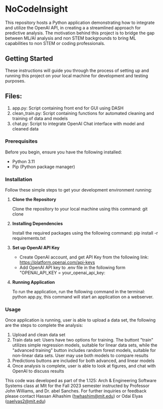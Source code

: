 # NoCodeInsight
This repository hosts a Python application demonstrating how to integrate and utilize the OpenAI API, in creating a a streamlined approach for predictive analysis. The motivation behind this project is to bridge the gap between ML/AI analysis and non STEM backgrounds to bring ML capabilities to non STEM or coding professionals.

## Getting Started
These instructions will guide you through the process of setting up and running this project on your local machine for development and testing purposes.

## Files: 
1. app.py: Script containing front end for GUI using DASH
2. clean_train.py: Script containing functions for automated cleaning and training of data and models
3. chat.py: Script to integrate OpenAI Chat interface with model and cleaned data

### Prerequisites
Before you begin, ensure you have the following installed:
- Python 3.11
- Pip (Python package manager)

### Installation
Follow these simple steps to get your development environment running:

1. **Clone the Repository**

   Clone the repository to your local machine using this command: git clone

2. **Installing Dependencies**

   Install the required packages using the following command: pip install -r requirements.txt

3. **Set up OpenAI API Key**

   - Create OpenAI account, and get API Key from the following link: https://platform.openai.com/api-keys
   - Add OpenAI API key to .env file in the following form "OPENAI_API_KEY = your_openai_api_key:
  
4. **Running Application**

   To run the application, run the following command in the terminal: python app.py, this command will start an application on a webserver.

### Usage
Once application is running, user is able to upload a data set, the following are the steps to complete the analysis:

1. Upload and clean data set
2. Train data set: Users have two options for training. The buttont "train" utilizes simple regression models, suitable for linear data sets, while the "advanced training" button includes random forest models, suitable for non-linear data sets. User may use both models to compare results
3. Predictions buttons are included for both advanced, and linear models
4. Once analysis is complete, user is able to look at figures, and chat with OpenAI to discuss results

This code was developed as part of the 1.125: Arch & Engineering Software Systems class at MIt for the Fall 2023 semester instructed by Professor John Williams, and Dr. abel Sanches. For further inquiries or feedback please contact Hassan Alhashim (hwhashim@mit.edu) or Odai Elyas (oaelyas2@mit.edu)
   
   

   
